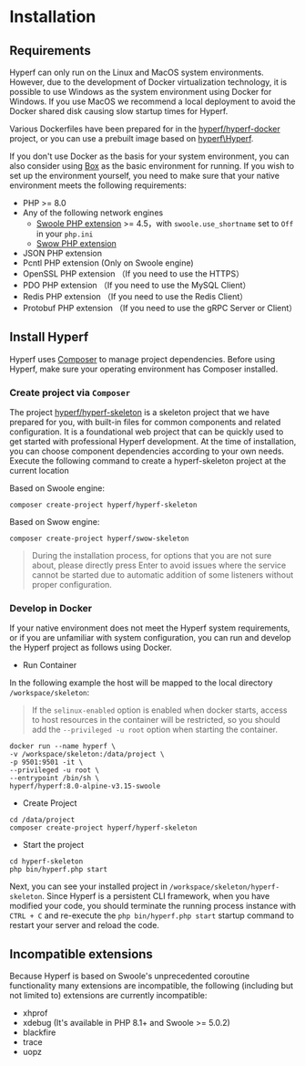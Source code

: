 # Installation

## Requirements

Hyperf can only run on the Linux and MacOS system environments. However, due to the development of Docker virtualization technology, it is possible to use Windows as the system environment using Docker for Windows. If you use MacOS we recommend a local deployment to avoid the Docker shared disk causing slow startup times for Hyperf.

Various Dockerfiles have been prepared for in the [hyperf/hyperf-docker](https://github.com/hyperf/hyperf-docker) project, or you can use a prebuilt image based on [hyperf\Hyperf](https://hub.docker.com/r/hyperf/hyperf).

If you don't use Docker as the basis for your system environment, you can also consider using [Box]((en/eco/box.md)) as the basic environment for running. If you wish to set up the environment yourself, you need to make sure that your native environment meets the following requirements:

 - PHP >= 8.0
 - Any of the following network engines
   - [Swoole PHP extension]((https://github.com/swoole/swoole-src)) >= 4.5，with `swoole.use_shortname` set to `Off` in your `php.ini`
   - [Swow PHP extension](https://github.com/swow/swow)
 - JSON PHP extension
 - Pcntl PHP extension (Only on Swoole engine)
 - OpenSSL PHP extension （If you need to use the HTTPS）
 - PDO PHP extension （If you need to use the MySQL Client）
 - Redis PHP extension （If you need to use the Redis Client）
 - Protobuf PHP extension （If you need to use the gRPC Server or Client）


## Install Hyperf

Hyperf uses [Composer](https://getcomposer.org) to manage project dependencies. Before using Hyperf, make sure your operating environment has Composer installed.

### Create project via `Composer`

The project [hyperf/hyperf-skeleton](https://github.com/hyperf/hyperf-skeleton) is a skeleton project that we have prepared for you, with built-in files for common components and related configuration. It is a foundational web project that can be quickly used to get started with professional Hyperf development. At the time of installation, you can choose component dependencies according to your own needs.
Execute the following command to create a hyperf-skeleton project at the current location

Based on Swoole engine:
```
composer create-project hyperf/hyperf-skeleton 
```

Based on Swow engine:
```
composer create-project hyperf/swow-skeleton 
```

> During the installation process, for options that you are not sure about, please directly press Enter to avoid issues where the service cannot be started due to automatic addition of some listeners without proper configuration.

### Develop in Docker

If your native environment does not meet the Hyperf system requirements, or if you are unfamiliar with  system configuration, you can run and develop the Hyperf project as follows using Docker.

- Run Container

In the following example the host will be mapped to the local directory `/workspace/skeleton`:

> If the `selinux-enabled` option is enabled when docker starts, access to host resources in the container will be restricted, so you should add the `--privileged -u root` option when starting the container.

```shell
docker run --name hyperf \
-v /workspace/skeleton:/data/project \
-p 9501:9501 -it \
--privileged -u root \
--entrypoint /bin/sh \
hyperf/hyperf:8.0-alpine-v3.15-swoole
```

- Create Project

```shell
cd /data/project
composer create-project hyperf/hyperf-skeleton
```

- Start the project

```shell
cd hyperf-skeleton
php bin/hyperf.php start
```

Next, you can see your installed project in `/workspace/skeleton/hyperf-skeleton`. Since Hyperf is a persistent CLI framework, when you have modified your code, you should terminate the running process instance with `CTRL + C` and re-execute the `php bin/hyperf.php start` startup command to restart your server and reload the code.

## Incompatible extensions

Because Hyperf is based on Swoole's unprecedented coroutine functionality many extensions are incompatible, the following (including but not limited to) extensions are currently incompatible:

- xhprof
- xdebug (It's available in PHP 8.1+ and Swoole >= 5.0.2)
- blackfire
- trace
- uopz
